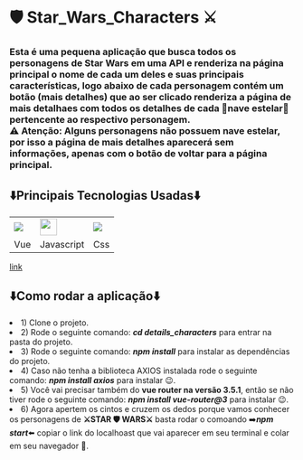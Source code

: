 <h1><b>🛡️ Star_Wars_Characters ⚔️</b></h1>

<h3>Esta é uma pequena aplicação que busca todos os personagens de <b>Star Wars</b> em uma API e renderiza na página principal o nome de cada um deles e suas principais características, logo abaixo de cada personagem contém um botão (mais detalhes) que ao ser clicado renderiza a página de mais detalhaes com todos os detalhes de cada  🚀nave estelar🚀 pertencente ao respectivo personagem. <br/>
<b>⚠️ Atenção:</b> Alguns personagens não possuem nave estelar, por isso a página de mais detalhes aparecerá sem informações, apenas com o botão de voltar para a página principal.
</h3>

<h2>⬇️Principais Tecnologias Usadas⬇️</h2>
<table>
  <tr>
    <td>
            <img src="https://cdn.jsdelivr.net/gh/devicons/devicon/icons/vuejs/vuejs-original.svg" />
          </td>
     <td>
            <img height="30" width="30" src="https://cdn.jsdelivr.net/gh/devicons/devicon/icons/javascript/javascript-original.svg" />
          </td>
     <td>
            <img src="https://cdn.jsdelivr.net/gh/devicons/devicon/icons/css3/css3-original.svg" />
          </td>
  </tr>
  <tr>
    <td>Vue</td>
    <td>Javascript</td>
    <td>Css</td>
  </tr>
</table>

<a href="https://ariana-ariana-vidal.vercel.app/#/">link<a />

<h2>⬇️Como rodar a aplicação⬇️</h2>
<li>1) Clone o projeto.</li>
<li>2) Rode o seguinte comando: <b><i>cd details_characters</i></b> para entrar na pasta do projeto.</li>
<li>3) Rode o seguinte comando: <b><i>npm install</i></b> para instalar as dependências do projeto.</li>

<li>4) Caso não tenha a biblioteca AXIOS instalada rode o seguinte comando: <b><i>npm install axios</i></b> para instalar 😉.</li>

<li>5) Você vai precisar também do <b>vue router na versão 3.5.1</b>, então se não tiver rode o seguinte comando: <b><i>npm install vue-router@3</i></b> para instalar 😉.</li>

<li>6) Agora apertem os cintos e cruzem os dedos porque vamos conhecer os personagens de <b>⚔️STAR 🛡️ WARS⚔️</b> basta rodar o comoando ➡️<b><i>npm start</i></b>⬅️ copiar o link do localhoast que vai aparecer em seu terminal e colar em seu navegador 🤞.</li>







